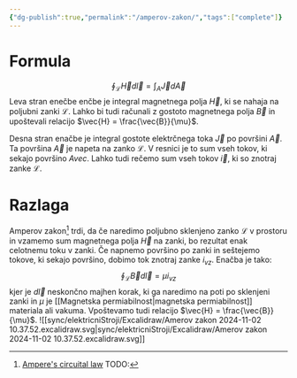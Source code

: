 ```yaml
---
{"dg-publish":true,"permalink":"/amperov-zakon/","tags":["complete"]}
---
```



# Formula

$$
\oint_{\mathcal{L}}\vec{H}d \vec{l} = \int_{A} \vec{J} d \vec{A}
$$
Leva stran enečbe enčbe je integral magnetnega polja $\vec{H}$, ki se nahaja na poljubni zanki $\mathcal{L}$. Lahko bi tudi računali z gostoto magnetnega polja $\vec{B}$ in upoštevali relacijo $\vec{H} = \frac{\vec{B}}{\mu}$.

Desna stran enačbe je integral gostote elektrčnega toka $\vec{J}$ po površini $\vec{A}$. Ta površina $\vec{A}$ je napeta na zanko $\mathcal{L}$. V resnici je to sum vseh tokov, ki sekajo površino $Avec$. Lahko tudi rečemo sum vseh tokov $\vec{i}$, ki so znotraj zanke $\mathcal{L}$.

# Razlaga
Amperov zakon[^2] trdi, da če naredimo poljubno sklenjeno zanko $\mathcal{L}$ v prostoru in vzamemo sum magnetnega polja $\vec{H}$ na zanki, bo rezultat enak celotnemu toku v zanki. Če napnemo površino po zanki in seštejemo tokove, ki sekajo površino, dobimo tok znotraj zanke $i_{vz}$.
Enačba je tako:
$$
\oint_{\mathcal{L}} \vec{B} d\vec{l} = \mu i_{vz}
$$
kjer je $d \vec{l}$ neskončno majhen korak, ki ga naredimo na poti po sklenjeni zanki in $\mu$ je [[Magnetska permiabilnost\|magnetska permiabilnost]] materiala ali vakuma. Vpoštevamo tudi relacijo $\vec{H} = \frac{\vec{B}}{\mu}$.
![[sync/elektricniStroji/Excalidraw/Amerov zakon 2024-11-02 10.37.52.excalidraw.svg\|sync/elektricniStroji/Excalidraw/Amerov zakon 2024-11-02 10.37.52.excalidraw.svg]]

[^2]: [Ampere's circuital law](https://www.bing.com/videos/riverview/relatedvideo?q=ampers+law&mid=11534E4CD0EFA756068B11534E4CD0EFA756068B&FORM=VIRE)
TODO:
